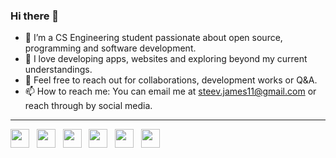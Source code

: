 
### Hi there  👋

- 🌟 I’m a CS Engineering student passionate about open source, programming and software development.
- 🌱 I love developing apps, websites and exploring beyond my current understandings.
- 💬 Feel free to reach out for collaborations, development works or Q&A.
- 📫 How to reach me: You can email me at steev.james11@gmail.com or reach through by social media.
-------------------
<a href="https://www.linkedin.com/in/steevjames/"><img src="https://image.flaticon.com/icons/svg/174/174857.svg" height="30"/></a> &nbsp; 
<a href="https://play.google.com/store/apps/dev?id=7649130837259097103"><img src="https://image.flaticon.com/icons/svg/1532/1532534.svg" height="30"/></a> &nbsp; 
<a href="https://www.facebook.com/steev.james"><img src="https://image.flaticon.com/icons/svg/174/174848.svg" height="30"/></a> &nbsp; 
<a href="https://www.instagram.com/steev_james/"><img src="https://image.flaticon.com/icons/svg/174/174855.svg" height="30"/></a> &nbsp; 
<a href="https://twitter.com/_St33v"><img src="https://image.flaticon.com/icons/svg/174/174876.svg" height="30"/></a> &nbsp; 
<a href="https://steevjames.github.io/"><img src="https://steevjames.github.io/img/l.png" height="30"/></a> &nbsp; 
